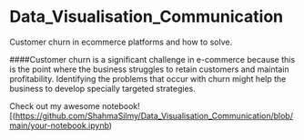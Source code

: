 # Data_Visualisation_Communication
Customer churn in ecommerce platforms and how to solve.

####Customer churn is a significant challenge in e-commerce because this is the point where the business struggles to retain customers and maintain profitability. Identifying the problems that occur with churn might help the business to develop specially targeted strategies. 

Check out my awesome notebook! [(https://github.com/ShahmaSilmy/Data_Visualisation_Communication/blob/main/your-notebook.ipynb)
